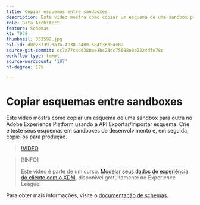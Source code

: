 ```yaml
---
title: Copiar esquemas entre sandboxes
description: Este vídeo mostra como copiar um esquema de uma sandbox para outra no Adobe Experience Platform usando a API Exportar/importar esquema.
role: Data Architect
feature: Schemas
kt: 7939
thumbnail: 333592.jpg
exl-id: d0d23739-3a3a-4938-a400-684f36b0ae82
source-git-commit: cc7a77c4dd380ae1bc23dc75608e8e2224dfe78c
workflow-type: tm+mt
source-wordcount: '107'
ht-degree: 17%

---
```


# Copiar esquemas entre sandboxes

Este vídeo mostra como copiar um esquema de uma sandbox para outra no Adobe Experience Platform usando a API Exportar/importar esquema. Crie e teste seus esquemas em sandboxes de desenvolvimento e, em seguida, copie-os para produção.

>[!VIDEO](https://video.tv.adobe.com/v/333592?quality=12&learn=on)

>[!INFO]
>
> Este vídeo é parte de um curso. [Modelar seus dados de experiência do cliente com o XDM](https://experienceleague.adobe.com/?recommended=ExperiencePlatform-D-1-2021.1.xdm), disponível gratuitamente no Experience League!

Para obter mais informações, visite o [documentação de schemas](https://experienceleague.adobe.com/docs/experience-platform/xdm/home.html?lang=pt-BR).

